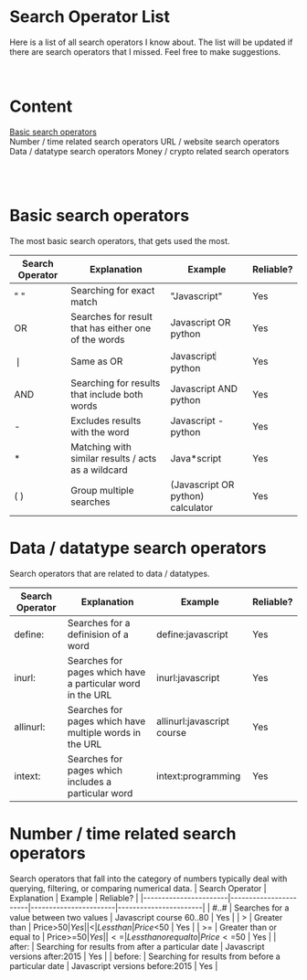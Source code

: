 # Search Operator List
Here is a list of all search operators I know about. The list will be updated if there are search operators that I missed. Feel free to make suggestions.

‎<br />

# Content
[Basic search operators](https://github.com/frswag/Search-Operator-List/edit/main/README.md#basic-search-operators)  
Number / time related search operators
URL / website search operators  
Data / datatype search operators
Money / crypto related search operators

<br />
<br />

# Basic search operators 
The most basic search operators, that gets used the most.

| Search Operator       | Explanation           | Example               | Reliable?             |
|-----------------------|-----------------------|-----------------------|-----------------------|
| " " | Searching for exact match | "Javascript" | Yes |
| OR | Searches for result that has either one of the words | Javascript OR python | Yes |
| ❘ | Same as OR | Javascript︳python | Yes |
| AND | Searching for results that include both words | Javascript AND python | Yes |
| - | Excludes results with the word | Javascript -python | Yes |
| * | Matching with similar results / acts as a wildcard | Java*script | Yes |
| ( ) | Group multiple searches | (Javascript OR python) calculator | Yes |

# Data / datatype search operators
Search operators that are related to data / datatypes.

| Search Operator       | Explanation           | Example               | Reliable?             |
|-----------------------|-----------------------|-----------------------|-----------------------|
| define: | Searches for a definision of a word | define:javascript | Yes |
| inurl: | Searches for pages which have a particular word in the URL | inurl:javascript | Yes |
| allinurl: | Searches for pages which have multiple words in the URL | allinurl:javascript course | Yes |
| intext: | Searches for pages which includes a particular word | intext:programming | Yes |

# Number / time related search operators
Search operators that fall into the category of numbers typically deal with querying, filtering, or comparing numerical data.
| Search Operator       | Explanation           | Example               | Reliable?             |
|-----------------------|-----------------------|-----------------------|-----------------------|
| #..# | Searches for a value between two values | Javascript course $60..$80 | Yes |
| > | Greater than | Price>$50 | Yes |
| < | Less than | Price<$50 | Yes |
| >= | Greater than or equal to | Price>=$50 | Yes |
| <= | Less than or equal to | Price<=$50 | Yes |
| after: | Searching for results from after a particular date | Javascript versions after:2015 | Yes |
| before: | Searching for results from before a particular date | Javascript versions before:2015 | Yes |
